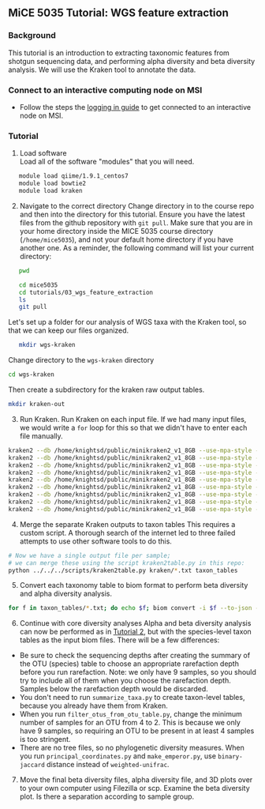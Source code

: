 ## MiCE 5035 Tutorial: WGS feature extraction

### Background
This tutorial is an introduction to extracting taxonomic features from shotgun sequencing data, and 
performing alpha diversity and beta diversity analysis. We will use the Kraken tool to annotate the data.

### Connect to an interactive computing node on MSI
- Follow the steps the [logging in guide](../../logging_in.md) to get connected to an interactive node on MSI.

### Tutorial

1. Load software  
 Load all of the software "modules" that you will need.
 ```bash
    module load qiime/1.9.1_centos7
    module load bowtie2
    module load kraken
 ```
 
2. Navigate to the correct directory
Change directory in to the course repo and then into the directory for this tutorial. Ensure you have the latest files from the github repository with `git pull`.
Make sure that you are in your home directory inside the MICE 5035 course directory (`/home/mice5035`), and not your default home directory if you have another one. As a reminder, the following command will list your current directory:
 ```bash
    pwd
 ```
 ```bash
    cd mice5035
    cd tutorials/03_wgs_feature_extraction
    ls
    git pull
 ```

Let's set up a folder for our analysis of WGS taxa with the Kraken tool, so that we can keep our files organized.
 ```bash
    mkdir wgs-kraken
 ```

Change directory to the `wgs-kraken` directory
```bash
cd wgs-kraken
```

Then create a subdirectory for the kraken raw output tables.
```bash
mkdir kraken-out
```

3. Run Kraken.
Run Kraken on each input file. If we had many input files, we would write a `for` loop for this so that we didn't have to enter each file manually.

```bash
kraken2 --db /home/knightsd/public/minikraken2_v1_8GB --use-mpa-style --output tmp --report kraken-out/CS.079.txt --use-names ../../01_preprocessing/wgs-output/CS.079.S37.001.fa.fna
kraken2 --db /home/knightsd/public/minikraken2_v1_8GB --use-mpa-style --output tmp --report kraken-out/CS.145.txt --use-names  ../../01_preprocessing/wgs-output/CS.145.S1.001.fa.fna
kraken2 --db /home/knightsd/public/minikraken2_v1_8GB --use-mpa-style --output tmp --report kraken-out/CS.146.txt --use-names  ../../01_preprocessing/wgs-output/CS.146.S12.001.fa.fna 
kraken2 --db /home/knightsd/public/minikraken2_v1_8GB --use-mpa-style --output tmp --report kraken-out/CS.165.txt --use-names  ../../01_preprocessing/wgs-output/CS.165.S59.001.fa.fna 
kraken2 --db /home/knightsd/public/minikraken2_v1_8GB --use-mpa-style --output tmp --report kraken-out/CS.166.txt --use-names  ../../01_preprocessing/wgs-output/CS.165.S59.001.fa.fna 
kraken2 --db /home/knightsd/public/minikraken2_v1_8GB --use-mpa-style --output tmp --report kraken-out/CS.222.txt --use-names  ../../01_preprocessing/wgs-output/CS.222.S15.001.fa.fna
kraken2 --db /home/knightsd/public/minikraken2_v1_8GB --use-mpa-style --output tmp --report kraken-out/T.CS.008.txt --use-names  ../../01_preprocessing/wgs-output/T.CS.008.S40.001.fa.fna
kraken2 --db /home/knightsd/public/minikraken2_v1_8GB --use-mpa-style --output tmp --report kraken-out/T.CS.018.txt --use-names  ../../01_preprocessing/wgs-output/T.CS.018.S17.001.fa.fna
kraken2 --db /home/knightsd/public/minikraken2_v1_8GB --use-mpa-style --output tmp --report kraken-out/T.CS.030.txt --use-names  ../../01_preprocessing/wgs-output/T.CS.030.S84.001.fa.fna
```

4. Merge the separate Kraken outputs to taxon tables
This requires a custom script. A thorough search of the internet led to three failed attempts to use other software tools to do this.

```bash
# Now we have a single output file per sample;
# we can merge these using the script kraken2table.py in this repo:
python ../../../scripts/kraken2table.py kraken/*.txt taxon_tables
```

5. Convert each taxonomy table to biom format to perform beta diversity and alpha diversity analysis.
```bash
for f in taxon_tables/*.txt; do echo $f; biom convert -i $f --to-json -o `dirname $f`/`basename $f .txt`.biom --process-obs-metadata taxonomy; done
```

6. Continue with core diversity analyses
Alpha and beta diversity analysis can now be performed as in [Tutorial 2](../02_16s_feature_extraction), but with the species-level taxon tables as the input biom files. There will be a few differences:
- Be sure to check the sequencing depths after creating the summary of the OTU (species) table to choose an appropriate rarefaction depth before you run rarefaction. Note: we only have 9 samples, so you should try to include all of them when you choose the rarefaction depth. Samples below the rarefaction depth would be discarded.
- You don't need to run `summarize_taxa.py` to create taxon-level tables, because you already have them from Kraken.
- When you run `filter_otus_from_otu_table.py`, change the minimum number of samples for an OTU from 4 to 2. This is because we only have 9 samples, so requiring an OTU to be present in at least 4 samples is too stringent.
- There are no tree files, so no phylogenetic diversity measures. When you run `principal_coordinates.py` and `make_emperor.py`, use `binary-jaccard` distance instead of `weighted-unifrac`.

7. Move the final beta diversity files, alpha diversity file, and 3D plots over to your own computer using Filezilla or scp. Examine the beta diversity plot. Is there a separation according to sample group.




